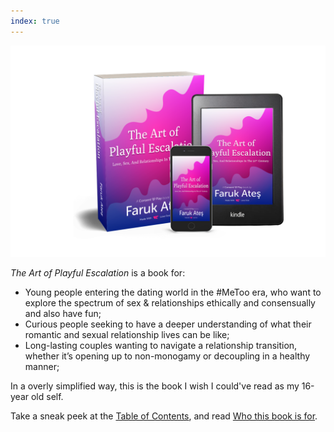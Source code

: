 ```yaml
---
index: true
---
```

![Book and e-book preview image](/assets/img/taope-mock-kindle.png)

<cite>The Art of Playful Escalation</cite> is a book for:

* Young people entering the dating world in the #MeToo era, who want to explore the spectrum of sex & relationships ethically and consensually and also have fun;
* Curious people seeking to have a deeper understanding of what their romantic and sexual relationship lives can be like;
* Long-lasting couples wanting to navigate a relationship transition, whether it’s opening up to non-monogamy or decoupling in a healthy manner;

In a overly simplified way, this is the book I wish I could've read as my 16-year old self.

Take a sneak peek at the [Table of Contents](/table-of-contents), and read [Who this book is for](/who-this-book-is-for).
